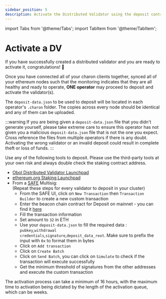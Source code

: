 ```yaml
---
sidebar_position: 5
description: Activate the Distributed Validator using the deposit contract
---
```


import Tabs from '@theme/Tabs';
import TabItem from '@theme/TabItem';

# Activate a DV

If you have successfully created a distributed validator and you are ready to activate it, congratulations! 🎉

Once you have connected all of your charon clients together, synced all of your ethereum nodes such that the monitoring indicates that they are all healthy and ready to operate, **ONE operator** may proceed to deposit and activate the validator(s).

The `deposit-data.json` to be used to deposit will be located in each operator's `.charon` folder. The copies across every node should be identical and any of them can be uploaded.

:::warning
If you are being given a `deposit-data.json` file that you didn't generate yourself, please take extreme care to ensure this operator has not given you a malicious `deposit-data.json` file that is not the one you expect. Cross reference the files from multiple operators if there is any doubt. Activating the wrong validator or an invalid deposit could result in complete theft or loss of funds.
:::

Use any of the following tools to deposit. Please use the third-party tools at your own risk and always double check the staking contract address.

* <a href="https://beta.launchpad.obol.tech/deposit/advisories/" target="_blank">Obol Distributed Validator Launchpad</a>
* <a href="https://launchpad.ethereum.org/" target="_blank">ethereum.org Staking Launchpad</a>
* From a <a href="https://safe.global/">SAFE</a> Multisig:<br/>
(Repeat these steps for every validator to deposit in your cluster)
  * From the SAFE UI, click on <code>New Transaction</code> then <code>Transaction Builder</code> to create a new custom transaction
  * Enter the beacon chain contract for Deposit on mainnet - you can find it <a href="https://ethereum.org/en/staking/deposit-contract/">here</a>
  * Fill the transaction information
  * Set amount to <code>32</code> in ETH
  * Use your <code>deposit-data.json</code> to fill the required data : <code>pubkey</code>,<code>withdrawal credentials</code>,<code>signature</code>,<code>deposit_data_root</code>. Make sure to prefix the input with <code>0x</code> to format them in bytes
  * Click on <code>Add transaction</code>
  * Click on <code>Create Batch</code>
  * Click on <code>Send Batch</code>, you can click on <code>Simulate</code> to check if the transaction will execute successfully
  * Get the minimum threshold of signatures from the other addresses and execute the custom transaction

The activation process can take a minimum of 16 hours, with the maximum time to activation being dictated by the length of the activation queue, which can be weeks.
